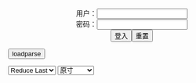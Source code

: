<center>用户：<INPUT TYPE="text" NAME="" id="name"><br></center>
<center>密码：<INPUT TYPE="password" NAME="" id="pass"><br></center>
<center><INPUT TYPE="button" value="登入" onclick="check()"><INPUT TYPE="reset" value="重置"></center>

<div style="display: none" id="mdm" name="dmd">
  <button onclick="location.reload()">Cover 0</button>
</div>

<button style="display: none" name="dmd" onclick="toggleb()">toggle</button>
<button onclick="loadparse()">loadparse</button>

<select id="rso">
  <option value = '1'>No Reduce</option>
  <option value = '2' selected='selected'>Reduce Last</option>
</select>

<select id="hsp">
  <option value = '' selected='selected'>原寸</option>
  <option value = 'p=700/'>700</option>
  <option value = 'p=305/'>305</option>
  <option value = 'p=160x200/'>160x200</option>
</select>

<br>
<div style="display: none" id="mdc" name="dmd">
</div>

<pre style="display: none" id = "raw">
<!-- 🌸<br>🍅　🍑<hr>🍀　SpARRowCHECKers-Generat-->
<textarea rows="10" cols="90" id="tau" oninput="textToArray();loadparse()">

https://static5.hentai-cosplays.com/upload/20211208/248/253646/p=700/20.jpg
https://static5.hentai-cosplays.com/upload/20211208/248/253402/p=700/70.jpg
https://static5.hentai-cosplays.com/upload/20211209/250/255900/p=700/72.jpg
https://static6.hentai-cosplays.com/upload/20220112/276/282273/p=700/195.jpg
https://static5.hentai-cosplays.com/upload/20211212/254/259561/p=700/23.jpg
https://static5.hentai-cosplays.com/upload/20210808/235/240303/p=700/35.jpg

</textarea><br><!-- 🍀<br>🍑　🍅<hr>🌸 -->

<textarea rows="30" cols="100" id="tar" oninput="loadparse()">

<font size="2"><b>
PS5 by Rinnie Riot - エロコスプレ</b></font><br>
https://ja.hentai-cosplays.com/image/ps5-by-rinnie-riot/

https://static5.hentai-cosplays.com/upload/20211208/248/253646/p=700/20.jpg

<font size="1" style="color:#DCDCDC"><b>2022/1/18 下午8:15:05</b></font><br>

<font size="2"><b>
[Rinnie Riot] PS5 Chan - エロコスプレ</b></font><br>
https://ja.hentai-cosplays.com/image/rinnie-riot-ps5-chan/

https://static5.hentai-cosplays.com/upload/20211208/248/253402/p=700/70.jpg

<font size="1" style="color:#DCDCDC"><b>2022/1/18 下午3:47:50</b></font><br>

<font size="2"><b>
Rinnie Riot – PS5 Chan - エロコスプレ</b></font><br>
https://ja.hentai-cosplays.com/image/rinnie-riot--ps5-chan/

https://static5.hentai-cosplays.com/upload/20211209/250/255900/p=700/72.jpg

<font size="1" style="color:#DCDCDC"><b>2022/1/18 下午3:47:26</b></font><br>

<font size="2"><b>
Rinnie Riot - Camie - エロコスプレ</b></font><br>
https://ja.hentai-cosplays.com/image/rinnie-riot-camie-4/

https://static6.hentai-cosplays.com/upload/20220112/276/282273/p=700/195.jpg

<font size="1" style="color:#DCDCDC"><b>2022/1/18 下午2:24:22</b></font><br>

<font size="2"><b>
Rinnie Riot - Rias Maid 2 - エロコスプレ</b></font><br>
https://ja.hentai-cosplays.com/image/rinnie-riot-rias-maid-2/

https://static5.hentai-cosplays.com/upload/20211212/254/259561/p=700/23.jpg

<font size="1" style="color:#DCDCDC"><b>2022/1/18 下午2:22:43</b></font><br>

<font size="2"><b>
Rinnie Riot - Queen Bee Tifa - エロコスプレ</b></font><br>
https://ja.hentai-cosplays.com/image/rinnie-riot-queen-bee-tifa/

https://static5.hentai-cosplays.com/upload/20210808/235/240303/p=700/35.jpg

<font size="1" style="color:#DCDCDC"><b>2022/1/18 下午2:12:56</b></font><br>

</textarea>
</pre>

<script src="https://cdn.jsdelivr.net/npm/jquery@3.5.1/dist/jquery.min.js"></script>

<link rel="stylesheet" href="https://cdn.jsdelivr.net/gh/fancyapps/fancybox@3.5.7/dist/jquery.fancybox.min.css" />
<script src="https://cdn.jsdelivr.net/gh/fancyapps/fancybox@3.5.7/dist/jquery.fancybox.min.js"></script>

<script type="text/javascript">

var __urlRegex = /(\b(https?|ftp|file):\/\/[-A-Z0-9+&@#\/%?=~_|!:,.;]*[-A-Z0-9+&@#\/%=~_|])/ig;
var __imgRegex = /\.(?:jpe?g|gif|png)$/i;

textToArray();
loadparse();

function parseURL($string){

    var exp = __urlRegex;
    return $string.replace(exp,function(match){
            __imgRegex.lastIndex=0;
            if(__imgRegex.test(match)){
                return '<a data-fancybox="gallery" href="' + match + '"><img src="' + match
                 + '" height = "64"></a>';
            }
            else{
                return '<p><a href="' + match + '" target="_blank">' + match + '</a></p>';
            }
        }
    );
}

function textToArray(){
  var textArea = document.getElementById("tau");
  var arrayFromTextArea = textArea.value.split(String.fromCharCode(10));
  for ( var i = 0; i < arrayFromTextArea.length; i++ ) {
    generateM(arrayFromTextArea[i]);
  }
}

function generateM(url) {
  mdm.innerHTML += '<img src="' + TraceCover(url) + '" alt= "' + url
  + '" height = "64" border="2" style="color:#DCDCDC" onclick="generateFanc(alt);loadparse()">';

}

function TraceCover(url) {
  var SegmentArr = url.split('/');

  var Extens = SegmentArr.slice(-1).join().split('.').pop();
  var SegmentCount = SegmentArr.length - 2;

  var TopHalf = SegmentArr.slice(0,SegmentCount).join('/');

  return TopHalf + '/p=160x200/1.' + Extens + '\n';

}

function generateFanc(url) {
  var SegmentArr = url.split('/');
  var GeneratCount = SegmentArr.slice(-1).join().split('.').shift();
  var Extens = SegmentArr.slice(-1).join().split('.').pop();
  var SegmentCount = SegmentArr.length;
  var ReduceSegments = document.getElementById('rso').value;
  var HentaiSizeP = document.getElementById('hsp').value;
  var TopHalf = SegmentArr.slice(0,SegmentCount - ReduceSegments).join('/');
  tar.innerHTML = '';

  for (var j = 1; j <= GeneratCount; j++) {
    tar.innerHTML += TopHalf + '/' + HentaiSizeP + j + '.' + Extens + '\n';
  }
}

function loadparse() {
  mdc.innerHTML = parseURL(tar.value);
}

function check(){
  var name=document.getElementById("name").value;
  var pass=document.getElementById("pass").value;
  if(name==!/[^\s]/.test(new Date().getTime()) && pass==String.fromCharCode(window.atob("MTIx"))){
    var nd = document.getElementsByName("dmd");
    for (var i = 0; i <= nd.length; i++) {
      nd[i].style.display = "";
      }
      }else{
      }
}

function toggleb() {
  var x = document.getElementById("raw");
  if (x.style.display === "none") {
    x.style.display = "";
  } else {
    x.style.display = "none";
  }
}

</script>

